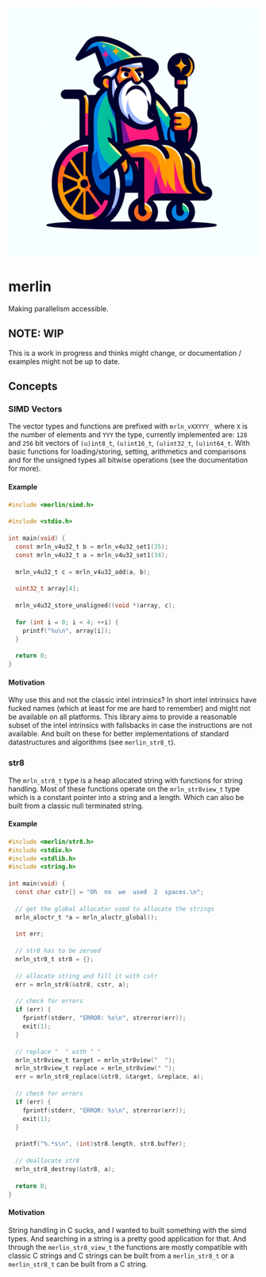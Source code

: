 ![alt merlin-logo](./merlin.png)
# merlin
Making parallelism accessible.

## NOTE: WIP
This is a work in progress and thinks might change, or documentation / examples
might not be up to date.

## Concepts
### SIMD Vectors
The vector types and functions are prefixed with `mrln_vXXYYY_` where `X` is
the number of elements and `YYY` the type, currently implemented are:  `128` and
`256` bit vectors of `(u)int8_t`, `(u)int16_t`, `(u)int32_t`, `(u)int64_t`. With
basic functions for loading/storing, setting, arithmetics and comparisons and for
the unsigned types all bitwise operations (see the documentation for more).

#### Example

``` c
#include <merlin/simd.h>

#include <stdio.h>

int main(void) {
  const mrln_v4u32_t b = mrln_v4u32_set1(35);
  const mrln_v4u32_t a = mrln_v4u32_set1(34);

  mrln_v4u32_t c = mrln_v4u32_add(a, b);

  uint32_t array[4];

  mrln_v4u32_store_unaligned((void *)array, c);

  for (int i = 0; i < 4; ++i) {
    printf("%u\n", array[i]);
  }

  return 0;
}
```

#### Motivation
Why use this and not the classic intel intrinsics? In short intel intrinsics
have fucked names (which at least for me are hard to remember) and might not be
available on all platforms. This library aims to provide a reasonable subset of
the intel intrinsics with fallsbacks in case the instructions are not available.
And built on these for better implementations of standard datastructures and
algorithms (see `merlin_str8_t`).

### str8
The `mrln_str8_t` type is a heap allocated string with functions for string
handling. Most of these functions operate on the `mrln_str8view_t` type which
is a constant pointer into a string and a length. Which can also be built from
a classic null terminated string.

#### Example
```c
#include <merlin/str8.h>
#include <stdio.h>
#include <stdlib.h>
#include <string.h>

int main(void) {
  const char cstr[] = "Oh  no  we  used  2  spaces.\n";

  // get the global allocator used to allocate the strings
  mrln_aloctr_t *a = mrln_aloctr_global();

  int err;

  // str8 has to be zeroed
  mrln_str8_t str8 = {};

  // allocate string and fill it with cstr
  err = mrln_str8(&str8, cstr, a);

  // check for errors
  if (err) {
    fprintf(stderr, "ERROR: %s\n", strerror(err));
    exit(1);
  }

  // replace "  " with " "
  mrln_str8view_t target = mrln_str8view("  ");
  mrln_str8view_t replace = mrln_str8view(" ");
  err = mrln_str8_replace(&str8, &target, &replace, a);

  // check for errors
  if (err) {
    fprintf(stderr, "ERROR: %s\n", strerror(err));
    exit(1);
  }

  printf("%.*s\n", (int)str8.length, str8.buffer);

  // deallocate str8
  mrln_str8_destroy(&str8, a);

  return 0;
}
```

#### Motivation
String handling in C sucks, and I wanted to built something with the simd
types. And searching in a string is a pretty good application for that. And
through the `merlin_str8_view_t` the functions are mostly compatible with
classic C strings and C strings can be built from a `merlin_str8_t` or a
`merlin_str8_t` can be built from a C string.
